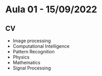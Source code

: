 # Aula 01 - 15/09/2022

## CV
- Image processing
- Computational Intelligence
- Pattern Recognition
- Physics
- Mathematics
- Signal Processing